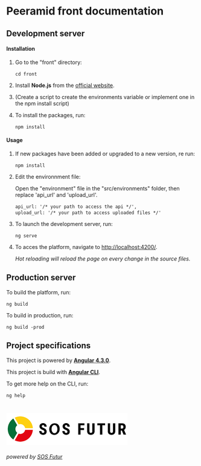 # **Peeramid front documentation**

## Development server

#### Installation

  1. Go to the "front" directory:
  
      ````
      cd front
      ````
  
  2. Install **Node.js** from the [official website](https://nodejs.org/en/).
  
  3. (Create a script to create the environments variable or implement one in the npm install script)
  
  4. To install the packages, run:
     
     ````
     npm install
     ````

#### Usage

  1. If new packages have been added or upgraded to a new version, re run:
     
     ````
     npm install
     ````

  2. Edit the environnment file:

      Open the "environment" file in the "src/environments" folder, then replace 'api_url' and 'upload_url'.
      ````
      api_url: '/* your path to access the api */',
      upload_url: '/* your path to access uploaded files */'
      ````

  3. To launch the development server, run:
  
      ````
      ng serve
      ````

  4. To acces the platform, navigate to [http://localhost:4200/](http://localhost:4200/).

     *Hot reloading will reload the page on every change in the source files.*

## Production server

To build the platform, run:

````
ng build
````

To build in production, run:

````
ng build -prod
````

## Project specifications

This project is powered by **[Angular 4.3.0](https://angular.io/)**.

This project is build with **[Angular CLI](https://github.com/angular/angular-cli/blob/master/README.md)**.

To get more help on the CLI, run:
````
ng help
````

#

[![SOS Futur](../sosf_logo.png)](https://www.sos-futur.fr/)
###### powered by [SOS Futur](https://www.sos-futur.fr/)